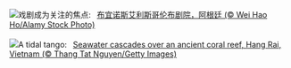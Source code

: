 ![](https://www.bing.com/th?id=OHR.TeatroColon_ZH-CN5378730986_UHD.jpg&w=1000)戏剧成为关注的焦点:&nbsp;&ensp;[布宜诺斯艾利斯哥伦布剧院，阿根廷 (© Wei Hao Ho/Alamy Stock Photo)](https://www.bing.com/th?id=OHR.TeatroColon_ZH-CN5378730986_UHD.jpg)
<br><br/>
![](https://www.bing.com/th?id=OHR.HangRaiVietnam_EN-US2418713642_UHD.jpg&w=1000)A tidal tango:&nbsp;&ensp;[Seawater cascades over an ancient coral reef, Hang Rai, Vietnam (© Thang Tat Nguyen/Getty Images)](https://www.bing.com/th?id=OHR.HangRaiVietnam_EN-US2418713642_UHD.jpg)
<br><br/>
